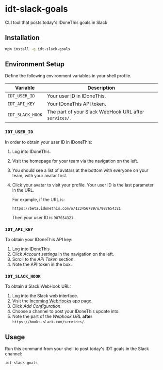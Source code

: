 # idt-slack-goals
CLI tool that posts today's IDoneThis goals in Slack

## Installation
```sh
npm install -g idt-slack-goals
```

## Environment Setup
Define the following environment variables in your shell profile.

| Variable         | Description                                           |
| ---------------- | ----------------------------------------------------- |
| `IDT_USER_ID`    | Your user ID in IDoneThis.                            |
| `IDT_API_KEY`    | Your IDoneThis API token.                             |
| `IDT_SLACK_HOOK` | The part of your Slack WebHook URL after `services/`. |

### `IDT_USER_ID`

In order to obtain your user ID in IDoneThis:

1. Log into IDoneThis.
1. Visit the homepage for your team via the navigation on the left.
1. You should see a list of avatars at the bottom with everyone on your team, with your avatar first.
1. Click your avatar to visit your profile. Your user ID is the last parameter in the URL.

   For example, if the URL is:

   ```
   https://beta.idonethis.com/o/123456789/u/987654321
   ```

   Then your user ID is `987654321`.

### `IDT_API_KEY`

To obtain your IDoneThis API key:

1. Log into IDoneThis.
1. Click *Account settings* in the navigation on the left.
1. Scroll to the *API Token* section.
1. Note the API token in the box.

### `IDT_SLACK_HOOK`

To obtain a Slack WebHook URL:

1. Log into the Slack web interface.
1. Visit the [Incoming WebHooks](https://brightbytes.slack.com/apps/A0F7XDUAZ-incoming-webhooks) app page.
1. Click _Add Configuration_.
1. Choose a channel to post your IDoneThis update into.
1. Note the part of the *Webhook URL* **after** `https://hooks.slack.com/services/`.

## Usage

Run this command from your shell to post today's IDT goals in the Slack channel:

```sh
idt-slack-goals
```
